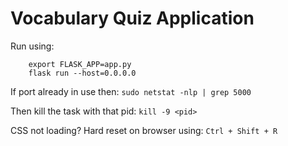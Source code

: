 # Vocabulary Quiz Application

Run using:
```
	export FLASK_APP=app.py
	flask run --host=0.0.0.0
```

If port already in use then:
```sudo netstat -nlp | grep 5000```

Then kill the task with that pid:
```kill -9 <pid>```

CSS not loading?
Hard reset on browser using: ```Ctrl + Shift + R```
